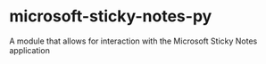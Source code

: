 # microsoft-sticky-notes-py
A module that allows for interaction with the Microsoft Sticky Notes application
